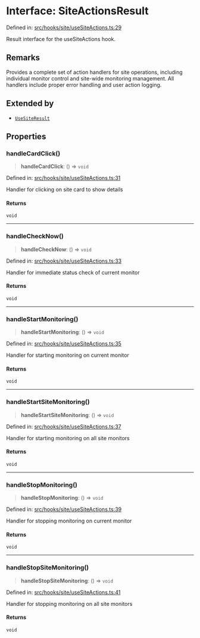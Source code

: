 # Interface: SiteActionsResult

Defined in: [src/hooks/site/useSiteActions.ts:29](https://github.com/Nick2bad4u/Uptime-Watcher/blob/main/src/hooks/site/useSiteActions.ts#L29)

Result interface for the useSiteActions hook.

## Remarks

Provides a complete set of action handlers for site operations, including
individual monitor control and site-wide monitoring management. All handlers
include proper error handling and user action logging.

## Extended by

- [`UseSiteResult`](../../useSite/interfaces/UseSiteResult.md)

## Properties

### handleCardClick()

> **handleCardClick**: () => `void`

Defined in: [src/hooks/site/useSiteActions.ts:31](https://github.com/Nick2bad4u/Uptime-Watcher/blob/main/src/hooks/site/useSiteActions.ts#L31)

Handler for clicking on site card to show details

#### Returns

`void`

***

### handleCheckNow()

> **handleCheckNow**: () => `void`

Defined in: [src/hooks/site/useSiteActions.ts:33](https://github.com/Nick2bad4u/Uptime-Watcher/blob/main/src/hooks/site/useSiteActions.ts#L33)

Handler for immediate status check of current monitor

#### Returns

`void`

***

### handleStartMonitoring()

> **handleStartMonitoring**: () => `void`

Defined in: [src/hooks/site/useSiteActions.ts:35](https://github.com/Nick2bad4u/Uptime-Watcher/blob/main/src/hooks/site/useSiteActions.ts#L35)

Handler for starting monitoring on current monitor

#### Returns

`void`

***

### handleStartSiteMonitoring()

> **handleStartSiteMonitoring**: () => `void`

Defined in: [src/hooks/site/useSiteActions.ts:37](https://github.com/Nick2bad4u/Uptime-Watcher/blob/main/src/hooks/site/useSiteActions.ts#L37)

Handler for starting monitoring on all site monitors

#### Returns

`void`

***

### handleStopMonitoring()

> **handleStopMonitoring**: () => `void`

Defined in: [src/hooks/site/useSiteActions.ts:39](https://github.com/Nick2bad4u/Uptime-Watcher/blob/main/src/hooks/site/useSiteActions.ts#L39)

Handler for stopping monitoring on current monitor

#### Returns

`void`

***

### handleStopSiteMonitoring()

> **handleStopSiteMonitoring**: () => `void`

Defined in: [src/hooks/site/useSiteActions.ts:41](https://github.com/Nick2bad4u/Uptime-Watcher/blob/main/src/hooks/site/useSiteActions.ts#L41)

Handler for stopping monitoring on all site monitors

#### Returns

`void`
